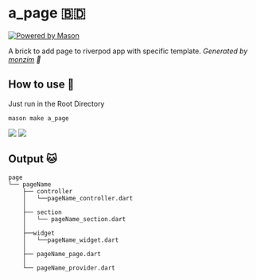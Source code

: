 # a_page 🇧🇩

[![Powered by Mason](https://img.shields.io/endpoint?url=https%3A%2F%2Ftinyurl.com%2Fmason-badge)](https://github.com/felangel/mason)

A brick to add page to riverpod app with specific template.
_Generated by [monzim][1] 🧱_

## How to use 🚀

Just run in the Root Directory

    mason make a_page

[![](https://img.shields.io/badge/GitHub-100000?style=for-the-badge&logo=github&logoColor=white)](https://github.com/Monzim/mason_bricks)
[![](https://img.shields.io/badge/website-000000?style=for-the-badge&logo=About.me&logoColor=white)](https:monzim.com)

## Output 🐱

    page
    └── pageName
        ├── controller
        │   └──pageName_controller.dart
        │
        ├── section
        │   └── pageName_section.dart
        │
        ├──widget
        │   └──pageName_widget.dart
        │
        ├── pageName_page.dart
        │
        └── pageName_provider.dart

[1]: https://github.com/Monzim
